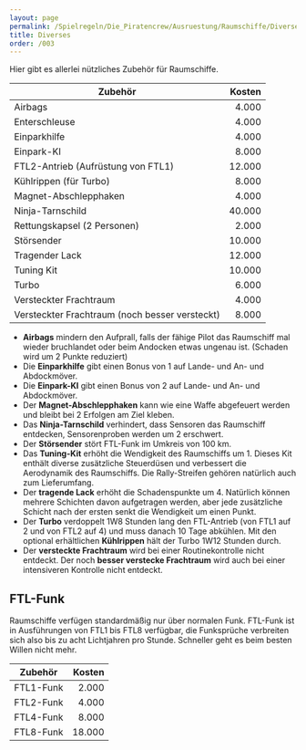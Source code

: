 ```yaml
---
layout: page
permalink: /Spielregeln/Die_Piratencrew/Ausruestung/Raumschiffe/Diverses
title: Diverses
order: /003
---
```


Hier gibt es allerlei nützliches Zubehör für Raumschiffe.

| Zubehör | Kosten |
| ------- | -----: |
| Airbags | 4.000 |
| Enterschleuse | 4.000 |
| Einparkhilfe | 4.000 |
| Einpark-KI | 8.000 |
| FTL2-Antrieb (Aufrüstung von FTL1) | 12.000 |
| Kühlrippen (für Turbo) | 8.000 |
| Magnet-Abschlepphaken | 4.000 |
| Ninja-Tarnschild | 40.000 |
| Rettungskapsel (2 Personen) | 2.000 |
| Störsender | 10.000 |
| Tragender Lack | 12.000 |
| Tuning Kit | 10.000 |
| Turbo | 6.000 |
| Versteckter Frachtraum | 4.000 |
| Versteckter Frachtraum (noch besser versteckt) | 8.000 |

- **Airbags** mindern den Aufprall, falls der fähige Pilot das Raumschiff mal wieder bruchlandet oder beim Andocken etwas ungenau ist. (Schaden wird um 2 Punkte reduziert)
- Die **Einparkhilfe** gibt einen Bonus von 1 auf Lande- und An- und Abdockmöver.
- Die **Einpark-KI** gibt einen Bonus von 2 auf Lande- und An- und Abdockmöver.
- Der **Magnet-Abschlepphaken** kann wie eine Waffe abgefeuert werden und bleibt bei 2 Erfolgen am Ziel kleben.
- Das **Ninja-Tarnschild** verhindert, dass Sensoren das Raumschiff entdecken, Sensorenproben werden um 2 erschwert.
- Der **Störsender** stört FTL-Funk im Umkreis von 100 km.
- Das **Tuning-Kit** erhöht die Wendigkeit des Raumschiffs um 1. Dieses Kit enthält diverse zusätzliche Steuerdüsen und verbessert die Aerodynamik des Raumschiffs. Die Rally-Streifen gehören natürlich auch zum Lieferumfang.
- Der **tragende Lack** erhöht die Schadenspunkte um 4. Natürlich können mehrere Schichten davon aufgetragen werden, aber jede zusätzliche Schicht nach der ersten senkt die Wendigkeit um einen Punkt.
- Der **Turbo** verdoppelt 1W8 Stunden lang den FTL-Antrieb (von FTL1 auf 2 und von FTL2 auf 4) und muss danach 10 Tage abkühlen. Mit den optional erhältlichen **Kühlrippen** hält der Turbo 1W12 Stunden durch.
- Der **versteckte Frachtraum** wird bei einer Routinekontrolle nicht entdeckt. Der noch **besser verstecke Frachtraum** wird auch bei einer intensiveren Kontrolle nicht entdeckt.

## FTL-Funk

Raumschiffe verfügen standardmäßig nur über normalen Funk. FTL-Funk ist in Ausführungen von FTL1 bis FTL8 verfügbar, die Funksprüche verbreiten sich also bis zu acht Lichtjahren pro Stunde. Schneller geht es beim besten Willen nicht mehr.

| Zubehör | Kosten |
| ------- | -----: |
| FTL1-Funk | 2.000 |
| FTL2-Funk | 4.000 |
| FTL4-Funk | 8.000 |
| FTL8-Funk | 18.000 |
